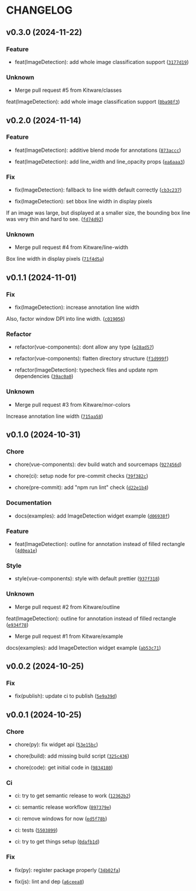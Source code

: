 # CHANGELOG



## v0.3.0 (2024-11-22)

### Feature

* feat(ImageDetection): add whole image classification support ([`3177d19`](https://github.com/Kitware/trame-annotations/commit/3177d19327947fd8f91927bbec14767ce1f4236a))

### Unknown

* Merge pull request #5 from Kitware/classes

feat(ImageDetection): add whole image classification support ([`0ba98f3`](https://github.com/Kitware/trame-annotations/commit/0ba98f33515ba4dcd0205a95740d385430b0b25e))


## v0.2.0 (2024-11-14)

### Feature

* feat(ImageDetection): additive blend mode for annotations ([`873accc`](https://github.com/Kitware/trame-annotations/commit/873accc072760681dfb9ad9ae4fcce9e980dc25e))

* feat(ImageDetection): add line_width and line_opacity props ([`ea6aaa3`](https://github.com/Kitware/trame-annotations/commit/ea6aaa303f388a7e461d3c0aab7dcf1ac9dafaa2))

### Fix

* fix(ImageDetection): fallback to line width default correctly ([`cb3c237`](https://github.com/Kitware/trame-annotations/commit/cb3c237529740a420ecb97046ef5a6ec750c834e))

* fix(ImageDetection): set bbox line width in display pixels

If an image was large, but displayed at a smaller size,
the bounding box line was very thin and hard to see. ([`fd74d92`](https://github.com/Kitware/trame-annotations/commit/fd74d92c5a6c88725de37708b9a2f5a702e59731))

### Unknown

* Merge pull request #4 from Kitware/line-width

Box line width in display pixels ([`71f4d5a`](https://github.com/Kitware/trame-annotations/commit/71f4d5aa8640f580c1a1399bb8d9c6f7e1bf34d8))


## v0.1.1 (2024-11-01)

### Fix

* fix(ImageDetection): increase annotation line width

Also, factor window DPI into line width. ([`c019056`](https://github.com/Kitware/trame-annotations/commit/c019056be5793074bb196e6224a543bbcbc7d086))

### Refactor

* refactor(vue-components): dont allow any type ([`e28ad57`](https://github.com/Kitware/trame-annotations/commit/e28ad57e16910e9eab7fae137b0e04189dcff506))

* refactor(vue-components): flatten directory structure ([`f1d999f`](https://github.com/Kitware/trame-annotations/commit/f1d999fa52061eb380dec55f8130ebc8ebeb6c98))

* refactor(ImageDetection): typecheck files and update npm dependencies ([`39ac0a0`](https://github.com/Kitware/trame-annotations/commit/39ac0a081ea5e131e0d5d2813dd44811e25d592e))

### Unknown

* Merge pull request #3 from Kitware/mor-colors

Increase annotation line width ([`715aa58`](https://github.com/Kitware/trame-annotations/commit/715aa58e9a51fb3d33ecb63987c54c19f79cfd27))


## v0.1.0 (2024-10-31)

### Chore

* chore(vue-components): dev build watch and sourcemaps ([`927456d`](https://github.com/Kitware/trame-annotations/commit/927456d8428da918692411bca4476485219b1cbb))

* chore(ci): setup node for pre-commit checks ([`39f382c`](https://github.com/Kitware/trame-annotations/commit/39f382c29c3c4428f9b71351c7608f249b9f6521))

* chore(pre-commit): add &#34;npm run lint&#34; check ([`d22e1b4`](https://github.com/Kitware/trame-annotations/commit/d22e1b487f302a70b19256104cc7f095e8a49444))

### Documentation

* docs(examples): add ImageDetection widget example ([`d06938f`](https://github.com/Kitware/trame-annotations/commit/d06938f1387bca22640441da7711a5cdd5b768e1))

### Feature

* feat(ImageDetection): outline for annotation instead of filled rectangle ([`4d0ea1e`](https://github.com/Kitware/trame-annotations/commit/4d0ea1e9b181c9e62c9ccaaa7dd8455d5cfa7b3b))

### Style

* style(vue-components): style with default prettier ([`937f318`](https://github.com/Kitware/trame-annotations/commit/937f31897402d57592d1abe08f7c0816c2f9fa8c))

### Unknown

* Merge pull request #2 from Kitware/outline

feat(ImageDetection): outline for annotation instead of filled rectangle ([`e934f78`](https://github.com/Kitware/trame-annotations/commit/e934f78851a92f8381365c1c16bb59348ce01483))

* Merge pull request #1 from Kitware/example

docs(examples): add ImageDetection widget example ([`ab53c71`](https://github.com/Kitware/trame-annotations/commit/ab53c71ae22f84351b0090164dccbc55f2aba0b4))


## v0.0.2 (2024-10-25)

### Fix

* fix(publish): update ci to publish ([`5e9a39d`](https://github.com/Kitware/trame-annotations/commit/5e9a39d6cdffbab39ab173be2b7ab94b7db51657))


## v0.0.1 (2024-10-25)

### Chore

* chore(py): fix widget api ([`53e15bc`](https://github.com/Kitware/trame-annotations/commit/53e15bc60ec6afb3def031b7568bdfb020ea6c48))

* chore(build): add missing build script ([`325c436`](https://github.com/Kitware/trame-annotations/commit/325c43639254904a7fb94edcd55189ae1e7bd382))

* chore(code): get initial code in ([`9834180`](https://github.com/Kitware/trame-annotations/commit/98341806d8f10f5e665df3984c590b07fc484242))

### Ci

* ci: try to get semantic release to work ([`12362b2`](https://github.com/Kitware/trame-annotations/commit/12362b2afa4967174640c03ed401cd857ee5da96))

* ci: semantic release workflow ([`897379e`](https://github.com/Kitware/trame-annotations/commit/897379e0fea86a83abdaf7ca69c8296a04da708d))

* ci: remove windows for now ([`ed5f78b`](https://github.com/Kitware/trame-annotations/commit/ed5f78b93fd9bcde203e4e7c0fd0ca85dcd125b6))

* ci: tests ([`5503899`](https://github.com/Kitware/trame-annotations/commit/5503899679edcf610707dfe9976268af5a972aa5))

* ci: try to get things setup ([`0dafb1d`](https://github.com/Kitware/trame-annotations/commit/0dafb1d773ef0ca54051aceae84dc6a4a0da7373))

### Fix

* fix(py): register package properly ([`34b02fa`](https://github.com/Kitware/trame-annotations/commit/34b02fa26439b1358b843e9c5aab6830fa3b8d37))

* fix(js): lint and dep ([`a6ceea8`](https://github.com/Kitware/trame-annotations/commit/a6ceea869e10850b3ebb9f14b032f8ac9aae95c4))
